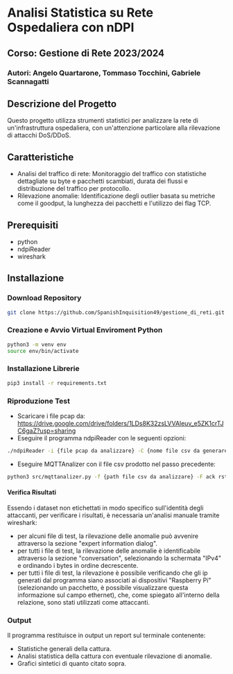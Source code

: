 # Analisi Statistica su Rete Ospedaliera con nDPI
## Corso: Gestione di Rete 2023/2024
### Autori: Angelo Quartarone, Tommaso Tocchini, Gabriele Scannagatti

## Descrizione del Progetto
Questo progetto utilizza strumenti statistici per analizzare la rete di un'infrastruttura ospedaliera, con un'attenzione particolare alla rilevazione di attacchi DoS/DDoS.

## Caratteristiche
- Analisi del traffico di rete: Monitoraggio del traffico con statistiche dettagliate su byte e pacchetti scambiati, durata dei flussi e distribuzione del traffico per protocollo.
- Rilevazione anomalie: Identificazione degli outlier basata su metriche come il goodput, la lunghezza dei pacchetti e l'utilizzo dei flag TCP.

## Prerequisiti
- python
- ndpiReader
- wireshark

## Installazione
### Download Repository
```bash
git clone https://github.com/SpanishInquisition49/gestione_di_reti.git
```

### Creazione e Avvio Virtual Enviroment Python
```bash
python3 -m venv env
source env/bin/activate
```

### Installazione Librerie
```bash
pip3 install -r requirements.txt
```

### Riproduzione Test
- Scaricare i file pcap da: https://drive.google.com/drive/folders/1LDs8K32zsLVVAleuv_e5ZK1crTJC6gaZ?usp=sharing
- Eseguire il programma ndpiReader con le seguenti opzioni:
```bash
./ndpiReader -i {file pcap da analizzare} -C {nome file csv da generare}
```
- Eseguire MQTTAnalizer con il file csv prodotto nel passo precedente:
```bash
python3 src/mqttanalizer.py -f {path file csv da analizzare} -F ack rst -O {path directory in cui salvare i grafici generati}
```
#### Verifica Risultati
Essendo i dataset non etichettati in modo specifico sull'identità degli attaccanti, per verificare i risultati, è necessaria un'analisi manuale tramite wireshark:
- per alcuni file di test, la rilevazione delle anomalie può avvenire attraverso la sezione "expert information dialog".
- per tutti i file di test, la rilevazione delle anomalie è identificabile attraverso la sezione "conversation", selezionando la schermata "IPv4" e ordinando i bytes in ordine decrescente.
- per tutti i file di test, la rilevazione è possibile verificando che gli ip generati dal programma siano associati ai dispositivi "Raspberry Pi" (selezionando un pacchetto, è possibile visualizzare questa informazione sul campo ethernet), che, come spiegato all'interno della relazione, sono stati utilizzati come attaccanti. 

### Output
Il programma restituisce in output un report sul terminale contenente:
- Statistiche generali della cattura.
- Analisi statistica della cattura con eventuale rilevazione di anomalie.
- Grafici sintetici di quanto citato sopra.
